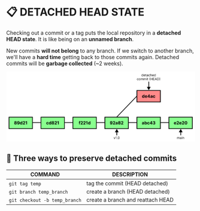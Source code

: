 # 📋 DETACHED HEAD STATE

Checking out a commit or a tag puts the local repository in a **detached HEAD state**. It is like being on an **unnamed branch**. 

New commits **will not belong** to any branch. If we switch to another branch, we'll have a **hard time** getting back to those commits again. Detached commits will be **garbage collected** (~2 weeks).

![](images/detached-head-state.png)

## 📌 Three ways to preserve detached commits

| COMMAND                       | DESCRIPTION                       |
| ----------------------------- | --------------------------------- |
| `git tag temp`                | tag the commit (HEAD detached)    |
| `git branch temp_branch`      | create a branch (HEAD detached)   |
| `git checkout -b temp_branch` | create a branch and reattach HEAD |